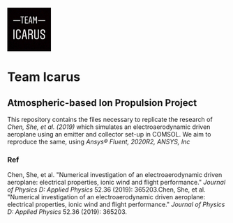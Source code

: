 ![team_logo](https://github.com/Jamun-Fanatic-Foreva/Atmospheric-based-Ion-Propulsion-Project/blob/main/utils/team_logo_github.PNG)

# Team Icarus

## Atmospheric-based Ion Propulsion Project

This repository contains the files necessary to replicate the research of *Chen, She, et al. (2019)* which simulates an electroaerodynamic driven aeroplane using an emitter and collector set-up in COMSOL.
We aim to reproduce the same, using _Ansys® Fluent, 2020R2, ANSYS, Inc_


### Ref
Chen, She, et al. "Numerical investigation of an electroaerodynamic driven aeroplane: electrical properties, ionic wind and flight performance." _Journal of Physics D: Applied Physics_ 52.36 (2019): 365203.Chen, She, et al. "Numerical investigation of an electroaerodynamic driven aeroplane: electrical properties, ionic wind and flight performance." _Journal of Physics D: Applied Physics_ 52.36 (2019): 365203.